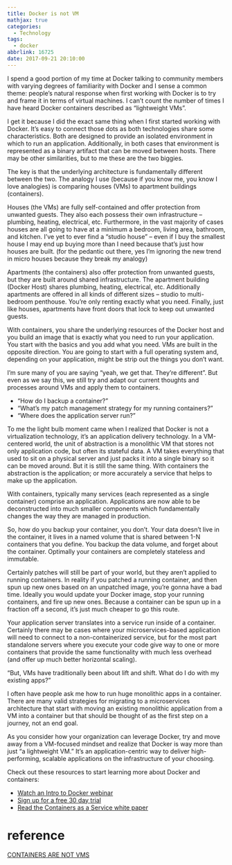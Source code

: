 ```yaml
---
title: Docker is not VM
mathjax: true
categories:
  - Technology
tags:
  - docker
abbrlink: 16725
date: 2017-09-21 20:10:00
---
```


I spend a good portion of my time at Docker talking to community members with varying degrees of familiarity with Docker and I sense a common theme: people’s natural response when first working with Docker is to try and frame it in terms of virtual machines. I can’t count the number of times I have heard Docker containers described as “lightweight VMs”.

I get it because I did the exact same thing when I first started working with Docker. It’s easy to connect those dots as both technologies share some characteristics. Both are designed to provide an isolated environment in which to run an application. Additionally, in both cases that environment is represented as a binary artifact that can be moved between hosts. There may be other similarities, but to me these are the two biggies.

<!-- more -->
The key is that the underlying architecture is fundamentally different between the two. The analogy I use (because if you know me, you know I love analogies) is comparing houses (VMs) to apartment buildings (containers).

Houses (the VMs) are fully self-contained and offer protection from unwanted guests. They also each possess their own infrastructure – plumbing, heating, electrical, etc. Furthermore, in the vast majority of cases houses are all going to have at a minimum a bedroom, living area, bathroom, and kitchen. I’ve yet to ever find a “studio house” – even if I buy the smallest house I may end up buying more than I need because that’s just how houses are built.  (for the pedantic out there, yes I’m ignoring the new trend in micro houses because they break my analogy)

Apartments (the containers) also offer protection from unwanted guests, but they are built around shared infrastructure. The apartment building (Docker Host) shares plumbing, heating, electrical, etc. Additionally apartments are offered in all kinds of different sizes – studio to multi-bedroom penthouse. You’re only renting exactly what you need. Finally, just like houses, apartments have front doors that lock to keep out unwanted guests.

With containers, you share the underlying resources of the Docker host and you build an image that is exactly what you need to run your application. You start with the basics and you add what you need. VMs are built in the opposite direction. You are going to start with a full operating system and, depending on your application, might be strip out the things you don’t want.

I’m sure many of you are saying “yeah, we get that. They’re different”. But even as we say this, we still try and adapt our current thoughts and processes around VMs and apply them to containers.

- “How do I backup a container?”
- “What’s my patch management strategy for my running containers?”
- “Where does the application server run?”

To me the light bulb moment came when I realized that Docker is not a virtualization technology, it’s an application delivery technology. In a VM-centered world, the unit of abstraction is a monolithic VM that stores not only application code, but often its stateful data. A VM takes everything that used to sit on a physical server and just packs it into a single binary so it can be moved around.  But it is still the same thing.  With containers the abstraction is the application; or more accurately a service that helps to make up the application.

With containers, typically many services (each represented as a single container) comprise an application. Applications are now able to be deconstructed into much smaller components which fundamentally changes the way they are managed in production.

So, how do you backup your container, you don’t. Your data doesn’t live in the container, it lives in a named volume that is shared between 1-N containers that you define. You backup the data volume, and forget about the container. Optimally your containers are completely stateless and immutable.

Certainly patches will still be part of your world, but they aren’t applied to running containers. In reality if you patched a running container, and then spun up new ones based on an unpatched image, you’re gonna have a bad time. Ideally you would update your Docker image, stop your running containers, and fire up new ones. Because a container can be spun up in a fraction off a second, it’s just much cheaper to go this route.

Your application server translates into a service run inside of a container. Certainly there may be cases where your microservices-based application will need to connect to a non-containerized service, but for the most part standalone servers where you execute your code give way to one or more containers that provide the same functionality with much less overhead (and offer up much better horizontal scaling).

“But, VMs have traditionally been about lift and shift. What do I do with my existing apps?”

I often have people ask me how to run huge monolithic apps in a container. There are many valid strategies for migrating to a microservices architecture that start with moving an existing monolithic application from a VM into a container but that should be thought of as the first step on a journey, not an end goal.

As you consider how your organization can leverage Docker, try and move away from a VM-focused mindset and realize that Docker is way more than just “a lightweight VM.” It’s an application-centric way to  deliver high-performing, scalable applications on the infrastructure of your choosing.

Check out these resources to start learning more about Docker and containers:

- [Watch an Intro to Docker webinar](https://docker.wistia.com/medias/fqwm0x9tgz)
- [Sign up for a free 30 day trial](https://hub.docker.com/enterprise/trial/)
- [Read the Containers as a Service white paper](http://www.docker.com/sites/default/files/caaSwhitepaper_V6_0.pdf)

# reference
[CONTAINERS ARE NOT VMS](https://blog.docker.com/2016/03/containers-are-not-vms/)
